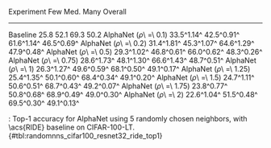 Experiment                      Few        Med.        Many     Overall
-----------------------  ----------  ----------  ----------  ----------
Baseline                       25.8        52.1        69.3        50.2
AlphaNet (_ρ_\ =\ 0.1)   33.5^1.14^  42.5^0.91^  61.6^1.14^  46.5^0.69^
AlphaNet (_ρ_\ =\ 0.2)   31.4^1.81^  45.3^1.07^  64.6^1.29^  47.9^0.48^
AlphaNet (_ρ_\ =\ 0.5)   29.3^1.02^  46.8^0.61^  66.0^0.62^  48.3^0.26^
AlphaNet (_ρ_\ =\ 0.75)  28.6^1.73^  48.1^1.30^  66.6^1.43^  48.7^0.51^
AlphaNet (_ρ_\ =\ 1)     26.3^1.27^  49.6^0.59^  68.1^0.50^  49.1^0.17^
AlphaNet (_ρ_\ =\ 1.25)  25.4^1.35^  50.1^0.60^  68.4^0.34^  49.1^0.20^
AlphaNet (_ρ_\ =\ 1.5)   24.7^1.11^  50.6^0.51^  68.7^0.43^  49.2^0.07^
AlphaNet (_ρ_\ =\ 1.75)  23.8^0.77^  50.8^0.68^  68.9^0.49^  49.0^0.30^
AlphaNet (_ρ_\ =\ 2)     22.6^1.04^  51.5^0.48^  69.5^0.30^  49.1^0.13^

: Top-1 accuracy for AlphaNet using 5 randomly chosen neighbors, with \acs{RIDE} baseline on CIFAR-100-LT. {#tbl:randomnns_cifar100_resnet32_ride_top1}
